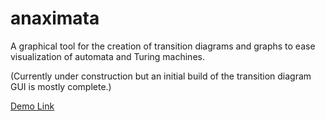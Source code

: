 # anaximata
A graphical tool for the creation of transition diagrams and graphs to ease visualization of automata and Turing machines.

(Currently under construction but an initial build of the transition diagram GUI is mostly complete.)

[Demo Link](https://anaxi.aidantevans.com)
